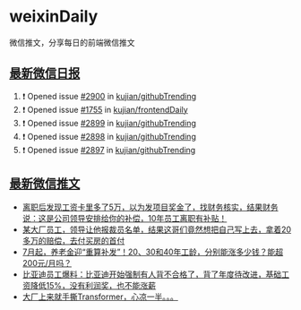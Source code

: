 # weixinDaily
微信推文，分享每日的前端微信推文

## [最新微信日报](https://github.com/kujian/weixinDaily/issues)

<!--START_SECTION:activity-->
1. ❗ Opened issue [#2900](https://github.com/kujian/githubTrending/issues/2900) in [kujian/githubTrending](https://github.com/kujian/githubTrending)
2. ❗ Opened issue [#1755](https://github.com/kujian/frontendDaily/issues/1755) in [kujian/frontendDaily](https://github.com/kujian/frontendDaily)
3. ❗ Opened issue [#2899](https://github.com/kujian/githubTrending/issues/2899) in [kujian/githubTrending](https://github.com/kujian/githubTrending)
4. ❗ Opened issue [#2898](https://github.com/kujian/githubTrending/issues/2898) in [kujian/githubTrending](https://github.com/kujian/githubTrending)
5. ❗ Opened issue [#2897](https://github.com/kujian/githubTrending/issues/2897) in [kujian/githubTrending](https://github.com/kujian/githubTrending)
<!--END_SECTION:activity-->


## [最新微信推文](https://weixin.qdkfweb.cn/)

<!-- BLOG-POST-LIST:START -->
- [离职后发现工资卡里多了5万，以为发项目奖金了，找财务核实，结果财务说：这是公司领导安排给你的补偿，10年员工离职有补贴！](https://weixin.qdkfweb.cn/50768.html)
- [某大厂员工，领导让他报裁员名单，结果这哥们竟然想把自己写上去，拿着20多万的赔偿，去付买房的首付](https://weixin.qdkfweb.cn/50770.html)
- [7月起，养老金迎“重算补发”！20、30和40年工龄，分别能涨多少钱？能超200元/月吗？](https://weixin.qdkfweb.cn/50772.html)
- [比亚迪员工爆料：比亚迪开始强制有人背不合格了，背了年度待改进，基础工资降低15%，没有利润奖，也不能涨薪](https://weixin.qdkfweb.cn/50769.html)
- [大厂上来就手撕Transformer，心凉一半。。。](https://weixin.qdkfweb.cn/50794.html)
<!-- BLOG-POST-LIST:END -->